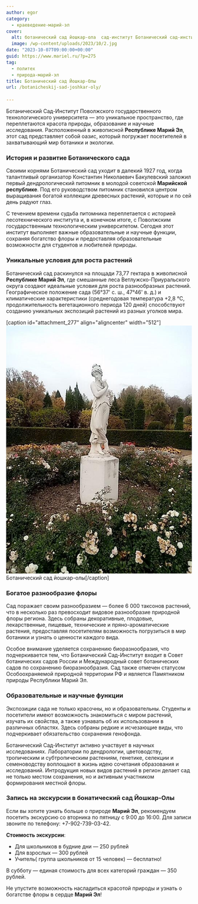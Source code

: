 ```yaml
---
author: egor
category:
  - краеведение-марий-эл
cover:
  alt: ботанический сад йошкар-ола  сад-институт Ботанический сад-институт, ПГТУ, дендросад
  image: /wp-content/uploads/2023/10/2.jpg
date: "2023-10-07T09:00:00+00:00"
guid: https://www.mariel.ru/?p=275
tag:
  - политех
  - природа-марий-эл
title: Ботанический сад Йошкар-Олы
url: /botanicheskij-sad-joshkar-oly/

---
```

Ботанический Сад-Институт Поволжского государственного технологического университета — это уникальное пространство, где переплетаются красота природы, образование и научные исследования. Расположенный в живописной **Республике Марий Эл**, этот сад представляет собой оазис, который погружает посетителей в захватывающий мир ботаники и экологии.

### **История и развитие Ботанического сада**

Своими корнями Ботанический сад уходит в далекий 1927 год, когда талантливый организатор Константин Николаевич Бакулевский заложил первый дендрологический питомник в молодой советской **Марийской республике**. Под его руководством питомник становился центром выращивания богатой коллекции древесных растений, которые и по сей день радуют глаз.

С течением времени судьба питомника переплетается с историей лесотехнического института и, в конечном итоге, с Поволжским государственным технологическим университетом. Сегодня этот институт выполняет важные образовательные и научные функции, сохраняя богатство флоры и предоставляя образовательные возможности для студентов и любителей природы.

### **Уникальные условия для роста растений**

Ботанический сад раскинулся на площади 73,77 гектара в живописной **Республике Марий Эл**, где смешанные леса Ветлужско-Приуральского округа создают идеальные условия для роста разнообразных растений. Географическое положение сада (56°37' с. ш., 47°46' в. д.) и климатические характеристики (среднегодовая температура +2,8 °C, продолжительность вегетационного периода 120 дней) способствуют созданию уникальных экспозиций растений из разных уголков мира.

\[caption id="attachment\_277" align="aligncenter" width="512"\]![ботанический сад йошкар-ола  ](/wp-content/uploads/2023/10/1.jpg) Ботанический сад йошкар-олы\[/caption\]

### **Богатое разнообразие флоры**

Сад поражает своим разнообразием — более 6 000 таксонов растений, что в несколько раз превосходит видовое разнообразие природной флоры региона. Здесь собраны декоративные, плодовые, лекарственные, пищевые, технические и пряно-ароматические растения, предоставляя посетителям возможность погрузиться в мир ботаники и узнать о ценности каждого вида.

Особое внимание уделяется сохранению биоразнообразия, что подчеркивается тем, что Ботанический Сад-Институт входит в Совет ботанических садов России и Международный совет ботанических садов по сохранению биоразнообразия. Сад также отмечен статусом Особоохраняемой природной территории РФ и является Памятником природы Республики Марий Эл.

### **Образовательные и научные функции**

Экспозиции сада не только красочны, но и образовательны. Студенты и посетители имеют возможность знакомиться с миром растений, изучать их свойства, а также узнавать об их использовании в различных областях. Здесь собраны редкие и исчезающие виды, что подчеркивает обязательство сохранения генофонда.

Ботанический Сад-Институт активно участвует в научных исследованиях. Лаборатории по дендрологии, цветоводству, тропическим и субтропическим растениям, генетике, селекции и семеноводству воплощают в жизнь идею сочетания образования и исследований. Интродукция новых видов растений в регион делает сад не только местом сохранения, но и активным участником формирования местной флоры.

### **Запись на экскурсии в бонатический сад Йошкар-Олы**

Если вы хотите узнать больше о природе **Марий Эл**, рекомендуем посетить экскурсию со вторника по пятницу с 9:00 до 16:00. Для записи звоните по телефону: +7-902-739-03-42.

**Стоимость экскурсии**:

- Для школьников в будние дни — 250 рублей
- Для взрослых — 300 рублей
- Учитель( группа школьников от 15 человек) — бесплатно!

В субботу — единая стоимость для всех категорий граждан — 350 рублей.

Не упустите возможность насладиться красотой природы и узнать о богатстве флоры в сердце **Марий Эл**!
